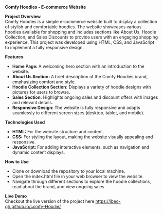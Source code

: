 **Comfy Hoodies - E-commerce Website**

**Project Overview**  
Comfy Hoodies is a simple e-commerce website built to display a collection of stylish and comfortable hoodies. The website showcases various hoodies available for shopping and includes sections like About Us, Hoodie Collection, and Sales Discounts to provide users with an engaging shopping experience. This project was developed using HTML, CSS, and JavaScript to implement a fully responsive design.

**Features**

- **Home Page:** A welcoming hero section with an introduction to the website.
- **About Us Section:** A brief description of the Comfy Hoodies brand, emphasizing comfort and style.
- **Hoodie Collection Section:** Displays a variety of hoodie designs with pictures for users to browse.
- **Sales Section:** Highlights ongoing sales and discount offers with images and relevant details.
- **Responsive Design:** The website is fully responsive and adapts seamlessly to different screen sizes (desktop, tablet, and mobile).

**Technologies Used**

- **HTML:** For the website structure and content.
- **CSS:** For styling the layout, making the website visually appealing and responsive.
- **JavaScript:** For adding interactive elements, such as navigation and dynamic content displays.

**How to Use**

- Clone or download the repository to your local machine.
- Open the index.html file in your web browser to view the website.
- Navigate through different sections to explore the hoodie collections, read about the brand, and view ongoing sales.

**Live Demo**  
Checkout the live version of the project here https://ibeo-gh.github.io/comfy-Hoodie/
